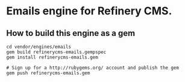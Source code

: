 # Emails engine for Refinery CMS.

## How to build this engine as a gem

    cd vendor/engines/emails
    gem build refinerycms-emails.gempspec
    gem install refinerycms-emails.gem
    
    # Sign up for a http://rubygems.org/ account and publish the gem
    gem push refinerycms-emails.gem